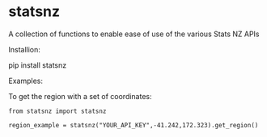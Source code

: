 # statsnz

A collection of functions to enable ease of use of the various Stats NZ APIs

Installion:

  pip install statsnz

Examples:

  To get the region with a set of coordinates:

    from statsnz import statsnz

    region_example = statsnz("YOUR_API_KEY",-41.242,172.323).get_region()
